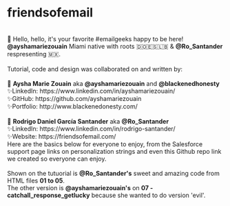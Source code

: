# friendsofemail <br>

<br>
👋 Hello, hello, it's your favorite #emailgeeks happy to be here!<br> <b>@ayshamariezouain</b> Miami native with roots 🇩🇴🇪🇸🇱🇧 & <b>@Ro_Santander</b> respresenting 🇲🇽.<br><br>
Tutorial, code and design was collaborated on and written by: <br> <br>
💌 <b>Aysha Marie Zouain</b> aka <b>@ayshamariezouain</b> and <b>@blackenedhonesty</b><br>  
✨LinkedIn: https://www.linkedin.com/in/ayshamariezouain/<br>
✨GitHub: https://github.com/ayshamariezouain <br>
✨Portfolio: http://www.blackenedonesty.com/ <br> <br> 
💌 <b>Rodrigo Daniel García Santander</b> aka <b>@Ro_Santander</b><br>   
✨LinkedIn: https://www.linkedin.com/in/rodrigo-santander/<br> 
✨Website: https://friendsofemail.com/<br>  
Here are the basics below for everyone to enjoy, from the Salesforce support page links on personalization strings and even this Github repo link we created so everyone can enjoy.<br><br>  
Shown on the tutuorial is <b>@Ro_Santander's</b> sweet and amazing code from HTML files <b>01 to 05</b>.<br>
The other version is <b>@ayshamariezouain's</b> on <b>07 - catchall_response_getlucky</b> because she wanted to do version 'evil'.
           
				
